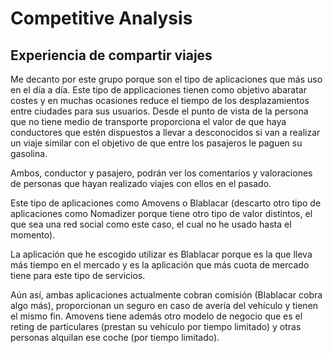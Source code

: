 # Competitive Analysis

## Experiencia de compartir viajes

Me decanto por este grupo porque son el tipo de aplicaciones que más uso en el día a día.
Este tipo de applicaciones tienen como objetivo abaratar costes y en muchas ocasiones reduce el tiempo de los desplazamientos entre ciudades para sus usuarios.
Desde el punto de vista de la persona que no tiene medio de transporte proporciona el valor de que haya conductores que estén dispuestos a llevar a desconocidos si van a realizar un viaje similar con el objetivo de que entre los pasajeros le paguen su gasolina.

Ambos, conductor y pasajero, podrán ver los comentarios y valoraciones de personas que hayan realizado viajes con ellos en el pasado.

Este tipo de aplicaciones como Amovens o Blablacar (descarto otro tipo de aplicaciones como Nomadizer porque tiene otro tipo de valor distintos, el que sea una red social como este caso, el cual no he usado hasta el momento).

La aplicación que he escogido utilizar es Blablacar porque es la que lleva más tiempo en el mercado y es la aplicación que más cuota de mercado tiene para este tipo de servicios.

Aún así, ambas aplicaciones actualmente cobran comisión (Blablacar cobra algo más), proporcionan un seguro en caso de avería del vehículo y tienen el mismo fin. Amovens tiene además otro modelo de negocio que es el reting de particulares (prestan su vehículo por tiempo limitado) y otras personas alquilan ese coche (por tiempo limitado).